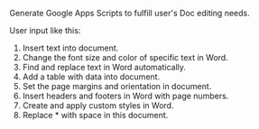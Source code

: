 Generate Google Apps Scripts to fulfill user's Doc editing needs.

User input like this:

1. Insert text into document.
1. Change the font size and color of specific text in Word.
1. Find and replace text in Word automatically.
1. Add a table with data into document.
1. Set the page margins and orientation in document.
1. Insert headers and footers in Word with page numbers.
1. Create and apply custom styles in Word.
1. Replace \* with space in this document.
